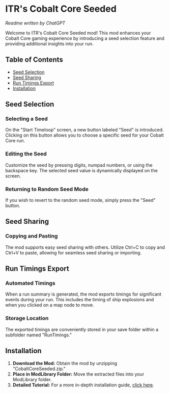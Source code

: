 # ITR's Cobalt Core Seeded

*Readme written by ChatGPT*

Welcome to ITR's Cobalt Core Seeded mod! This mod enhances your Cobalt Core gaming experience by introducing a seed selection feature and providing additional insights into your run.

## Table of Contents
- [Seed Selection](#seed-selection)
- [Seed Sharing](#seed-sharing)
- [Run Timings Export](#run-timings-export)
- [Installation](#installation)

## Seed Selection

### Selecting a Seed
On the "Start Timeloop" screen, a new button labeled "Seed" is introduced. Clicking on this button allows you to choose a specific seed for your Cobalt Core run.

### Editing the Seed
Customize the seed by pressing digits, numpad numbers, or using the backspace key. The selected seed value is dynamically displayed on the screen.

### Returning to Random Seed Mode
If you wish to revert to the random seed mode, simply press the "Seed" button.

## Seed Sharing

### Copying and Pasting
The mod supports easy seed sharing with others. Utilize Ctrl+C to copy and Ctrl+V to paste, allowing for seamless seed sharing or importing.

## Run Timings Export

### Automated Timings
When a run summary is generated, the mod exports timings for significant events during your run. This includes the timing of ship explosions and when you clicked on a map node to move.

### Storage Location
The exported timings are conveniently stored in your save folder within a subfolder named "RunTimings."

## Installation

1. **Download the Mod:** Obtain the mod by unzipping "CobaltCoreSeeded.zip."
2. **Place in ModLibrary Folder:** Move the extracted files into your ModLibrary folder.
3. **Detailed Tutorial:** For a more in-depth installation guide, [click here](https://github.com/ITR13/CobaltCoreShipLoader/blob/main/how_to_install_modloader.md).
